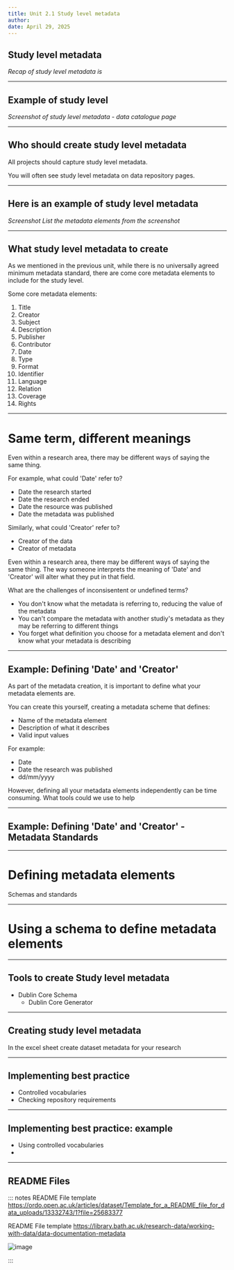 ```yaml
---
title: Unit 2.1 Study level metadata
author: 
date: April 29, 2025
---
```

## Study level metadata

_Recap of study level metadata is_

---
## Example of study level

_Screenshot of study level metadata - data catalogue page_

---
## Who should create study level metadata

All projects should capture study level metadata.

You will often see study level metadata on data repository pages.

---
## Here is an example of study level metadata

_Screenshot_
_List the metadata elements from the screenshot_

---
## What study level metadata to create

As we mentioned in the previous unit, while there is no universally agreed minimum metadata standard, there are come core metadata elements to include for the study level.

Some core metadata elements:

1. Title	
2. Creator	
3. Subject	
4. Description	
5. Publisher	
6. Contributor
7. Date
8. Type
9. Format
10. Identifier
11. Language
12. Relation
13. Coverage
14. Rights

---
# Same term, different meanings 

Even within a research area, there may be different ways of saying the same thing. 

For example, what could 'Date' refer to?
- Date the research started
- Date the research ended
- Date the resource was published
- Date the metadata was published

Similarly, what could 'Creator' refer to?
- Creator of the data
- Creator of metadata

Even within a research area, there may be different ways of saying the same thing. The way someone interprets the meaning of 'Date' and 'Creator' will alter what they put in that field.

What are the challenges of inconsisentent or undefined terms?
- You don't know what the metadata is referring to, reducing the value of the metadata
- You can't compare the metadata with another studiy's metadata as they may be referring to different things
- You forget what definition you choose for a metadata element and don't know what your metadata is describing

---
## Example: Defining 'Date' and 'Creator'

As part of the metadata creation, it is important to define what your metadata elements are.

You can create this yourself, creating a metadata scheme that defines:
- Name of the metadata element
- Description of what it describes
- Valid input values

For example:
- Date
- Date the research was published
- dd/mm/yyyy

However, defining all your metadata elements independently can be time consuming. 
What tools could we use to help 

---
## Example: Defining 'Date' and 'Creator' - Metadata Standards


---
# Defining metadata elements




Schemas and standards


---
# Using a schema to define metadata elements


---

## Tools to create Study level metadata
 
 - Dublin Core Schema
   - Dublin Core Generator
   
---

## Creating study level metadata

In the excel sheet create dataset metadata for your research

---

## Implementing best practice 

- Controlled vocabularies
- Checking repository requirements

---

## Implementing best practice: example 

- Using controlled vocabularies
- 

---

## README Files



::: notes
README File template https://ordo.open.ac.uk/articles/dataset/Template_for_a_README_file_for_data_uploads/13332743/1?file=25683377

README File template
https://library.bath.ac.uk/research-data/working-with-data/data-documentation-metadata

![image](https://github.com/user-attachments/assets/9e151c89-e8e7-4304-b953-7b1f18083e41)

:::
